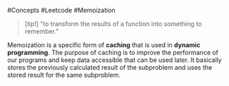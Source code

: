 #Concepts #Leetcode #Memoization

> [tip!] 
> "to transform the results of a function into something to remember.”

Memoization is a specific form of __caching__ that is used in __dynamic programming__. The purpose of caching is to improve the performance of our programs and keep data accessible that can be used later. It basically stores the previously calculated result of the subproblem and uses the stored result for the same subproblem.
